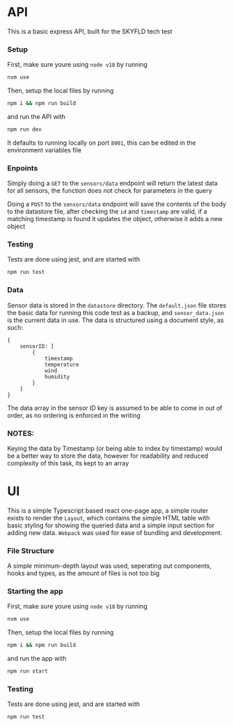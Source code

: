 # API

This is a basic express API, built for the SKYFLD tech test

### Setup

First, make sure youre using `node v18` by running

```bash
nvm use
```

Then, setup the local files by running

```bash
npm i && npm run build
```

and run the API with

```bash
npm run dev
```

It defaults to running locally on port `8001`, this can be edited in the
environment variables file

### Enpoints

Simply doing a `GET` to the `sensors/data` endpoint will return the latest data
for all sensors, the function does not check for parameters in the query

Doing a `POST` to the `sensors/data` endpoint will save the contents of the
body to the datastore file, after checking the `id` and `timestamp` are valid,
if a matching timestamp is found it updates the object, otherwise it adds a new
object

### Testing

Tests are done using jest, and are started with

```bash
npm run test
```

### Data

Sensor data is stored in the `datastore` directory. The `default.json` file
stores the basic data for running this code test as a backup, and
`sensor_data.json` is the current data in use. The data is structured using a
document style, as such:

```
{
    sensorID: [
        {
            timestamp
            temperature
            wind
            humidity
        }
    ]
}
```

The data array in the sensor ID key is assumed to be able to come in out of
order, as no ordering is enforced in the writing

### NOTES:

Keying the data by Timestamp (or being able to index by timestamp) would be a
better way to store the data, however for readability and reduced complexity of
this task, its kept to an array


# UI

This is a simple Typescript based react one-page app, a simple router exists to
render the `Layout`, which contains the simple HTML table with basic styling
for showing the queried data and a simple input section for adding new data.
`Webpack` was used for ease of bundling and development.

### File Structure

A simple minimum-depth layout was used, seperating out components, hooks and 
types, as the amount of files is not too big

### Starting the app

First, make sure youre using `node v18` by running

```bash
nvm use
```

Then, setup the local files by running

```bash
npm i && npm run build
```

and run the app with

```bash
npm run start
```

### Testing

Tests are done using jest, and are started with

```bash
npm run test
```
